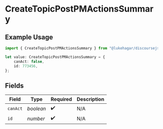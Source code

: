 # CreateTopicPostPMActionsSummary

## Example Usage

```typescript
import { CreateTopicPostPMActionsSummary } from "@lukehagar/discoursejs/sdk/models/operations";

let value: CreateTopicPostPMActionsSummary = {
    canAct: false,
    id: 773456,
};
```

## Fields

| Field              | Type               | Required           | Description        |
| ------------------ | ------------------ | ------------------ | ------------------ |
| `canAct`           | *boolean*          | :heavy_check_mark: | N/A                |
| `id`               | *number*           | :heavy_check_mark: | N/A                |